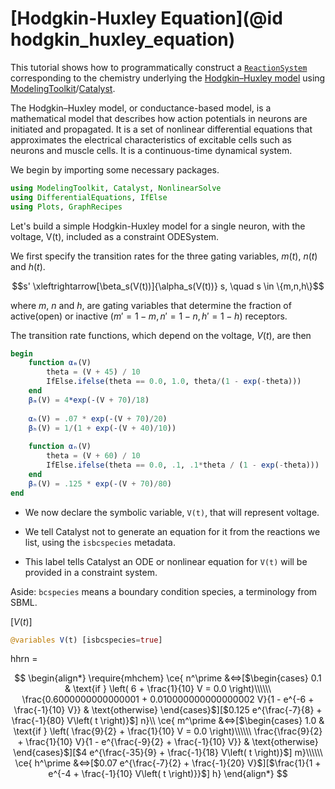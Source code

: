 # [Hodgkin-Huxley Equation](@id hodgkin_huxley_equation)

This tutorial shows how to programmatically construct a [`ReactionSystem`](@ref) corresponding to the chemistry underlying the [Hodgkin–Huxley model](https://en.wikipedia.org/wiki/Hodgkin%E2%80%93Huxley_model) using [ModelingToolkit](http://docs.sciml.ai/ModelingToolkit/stable/)/[Catalyst](http://docs.sciml.ai/Catalyst/stable/).

The Hodgkin–Huxley model, or conductance-based model, is a mathematical model that describes how action potentials in neurons are initiated and propagated. It is a set of nonlinear differential equations that approximates the electrical characteristics of excitable cells such as neurons and muscle cells. It is a continuous-time dynamical system.

We begin by importing some necessary packages.
```julia
using ModelingToolkit, Catalyst, NonlinearSolve
using DifferentialEquations, IfElse
using Plots, GraphRecipes
```

Let's build a simple Hodgkin-Huxley model for a single neuron, with the voltage, V(t), included as a constraint ODESystem.

We first specify the transition rates for the three gating variables, $m(t)$, $n(t)$ and $h(t)$.

$$s' \xleftrightarrow[\beta_s(V(t))]{\alpha_s(V(t))} s, \quad s \in \{m,n,h\}$$

where $m$, $n$ and $h$, are gating variables that determine the fraction of active(open) or inactive ($m' = 1 - m, n' = 1 -n, h' = 1 - h$) receptors.

The transition rate functions, which depend on the voltage, $V(t)$, are then

```julia
begin 
	function αₘ(V) 
		theta = (V + 45) / 10
		IfElse.ifelse(theta == 0.0, 1.0, theta/(1 - exp(-theta)))
	end
	βₘ(V) = 4*exp(-(V + 70)/18)
	
	αₕ(V) = .07 * exp(-(V + 70)/20)
	βₕ(V) = 1/(1 + exp(-(V + 40)/10))
	
	function αₙ(V)
		theta = (V + 60) / 10
		IfElse.ifelse(theta == 0.0, .1, .1*theta / (1 - exp(-theta)))
	end
	βₙ(V) = .125 * exp(-(V + 70)/80)
end
```
* We now declare the symbolic variable, `V(t)`, that will represent voltage.

* We tell Catalyst not to generate an equation for it from the reactions we list, using the `isbcspecies` metadata.

* This label tells Catalyst an ODE or nonlinear equation for `V(t)` will be provided in a constraint system.

Aside: `bcspecies` means a boundary condition species, a terminology from SBML.

$[V(t)]$

```julia
@variables V(t) [isbcspecies=true]
```
hhrn =

$$
\begin{align*}
\require{mhchem}
\ce{ n^\prime &<=>[$\begin{cases}
0.1 & \text{if } \left( 6 + \frac{1}{10} V = 0.0 \right)\\\\\\
\frac{0.6000000000000001 + 0.010000000000000002 V}{1 - e^{-6 + \frac{-1}{10} V}} & \text{otherwise}
\end{cases}$][$0.125 e^{\frac{-7}{8} + \frac{-1}{80} V\left( t \right)}$] n}\\
\ce{ m^\prime &<=>[$\begin{cases}
1.0 & \text{if } \left( \frac{9}{2} + \frac{1}{10} V = 0.0 \right)\\\\\\
\frac{\frac{9}{2} + \frac{1}{10} V}{1 - e^{\frac{-9}{2} + \frac{-1}{10} V}} & \text{otherwise}
\end{cases}$][$4 e^{\frac{-35}{9} + \frac{-1}{18} V\left( t \right)}$] m}\\\\\\
\ce{ h^\prime &<=>[$0.07 e^{\frac{-7}{2} + \frac{-1}{20} V}$][$\frac{1}{1 + e^{-4 + \frac{-1}{10} V\left( t \right)}}$] h}
\end{align*}
$$


